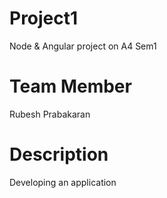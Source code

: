 # Project1
Node &amp; Angular project on A4 Sem1

# Team Member
Rubesh Prabakaran

# Description
Developing an application
